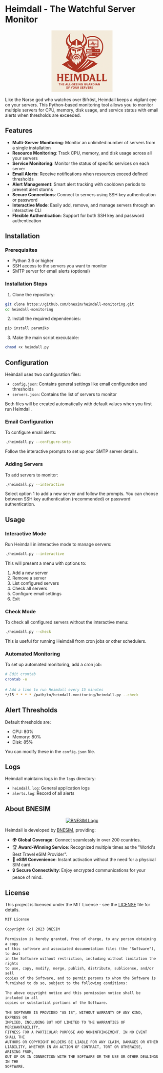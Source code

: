 # Heimdall - The Watchful Server Monitor

<p align="center">
  <img src="HEIMDALL.png" alt="Heimdall Logo" width="200">
</p>

Like the Norse god who watches over Bifröst, Heimdall keeps a vigilant eye on your servers. This Python-based monitoring tool allows you to monitor multiple servers for CPU, memory, disk usage, and service status with email alerts when thresholds are exceeded.

## Features

- **Multi-Server Monitoring**: Monitor an unlimited number of servers from a single installation
- **Resource Monitoring**: Track CPU, memory, and disk usage across all your servers
- **Service Monitoring**: Monitor the status of specific services on each server
- **Email Alerts**: Receive notifications when resources exceed defined thresholds
- **Alert Management**: Smart alert tracking with cooldown periods to prevent alert storms
- **Secure Connections**: Connect to servers using SSH key authentication or password
- **Interactive Mode**: Easily add, remove, and manage servers through an interactive CLI
- **Flexible Authentication**: Support for both SSH key and password authentication

## Installation

### Prerequisites

- Python 3.6 or higher
- SSH access to the servers you want to monitor
- SMTP server for email alerts (optional)

### Installation Steps

1. Clone the repository:

```bash
git clone https://github.com/bnesim/heimdall-monitoring.git
cd heimdall-monitoring
```

2. Install the required dependencies:

```bash
pip install paramiko
```

3. Make the main script executable:

```bash
chmod +x heimdall.py
```

## Configuration

Heimdall uses two configuration files:

- `config.json`: Contains general settings like email configuration and thresholds
- `servers.json`: Contains the list of servers to monitor

Both files will be created automatically with default values when you first run Heimdall.

### Email Configuration

To configure email alerts:

```bash
./heimdall.py --configure-smtp
```

Follow the interactive prompts to set up your SMTP server details.

### Adding Servers

To add servers to monitor:

```bash
./heimdall.py --interactive
```

Select option 1 to add a new server and follow the prompts. You can choose between SSH key authentication (recommended) or password authentication.

## Usage

### Interactive Mode

Run Heimdall in interactive mode to manage servers:

```bash
./heimdall.py --interactive
```

This will present a menu with options to:

1. Add a new server
2. Remove a server
3. List configured servers
4. Check all servers
5. Configure email settings
6. Exit

### Check Mode

To check all configured servers without the interactive menu:

```bash
./heimdall.py --check
```

This is useful for running Heimdall from cron jobs or other schedulers.

### Automated Monitoring

To set up automated monitoring, add a cron job:

```bash
# Edit crontab
crontab -e

# Add a line to run Heimdall every 15 minutes
*/15 * * * * /path/to/heimdall-monitoring/heimdall.py --check
```

## Alert Thresholds

Default thresholds are:

- CPU: 80%
- Memory: 80%
- Disk: 85%

You can modify these in the `config.json` file.

## Logs

Heimdall maintains logs in the `logs` directory:

- `heimdall.log`: General application logs
- `alerts.log`: Record of all alerts

## About BNESIM

<p align="center">
  <a href="https://www.bnesim.com">
    <img src="https://www.bnesim.com/wp-content/uploads/2025/02/BNESIMLOGO.svg" alt="BNESIM Logo" width="200">
  </a>
</p>

Heimdall is developed by [BNESIM](https://www.bnesim.com), providing:

- 🌍 **Global Coverage**: Connect seamlessly in over 200 countries.
- 🏆 **Award-Winning Service**: Recognized multiple times as the "World's Best Travel eSIM Provider".
- 📱 **eSIM Convenience**: Instant activation without the need for a physical SIM card.
- 🔒 **Secure Connectivity**: Enjoy encrypted communications for your peace of mind.

## License

This project is licensed under the MIT License - see the [LICENSE](LICENSE) file for details.

```
MIT License

Copyright (c) 2023 BNESIM

Permission is hereby granted, free of charge, to any person obtaining a copy
of this software and associated documentation files (the "Software"), to deal
in the Software without restriction, including without limitation the rights
to use, copy, modify, merge, publish, distribute, sublicense, and/or sell
copies of the Software, and to permit persons to whom the Software is
furnished to do so, subject to the following conditions:

The above copyright notice and this permission notice shall be included in all
copies or substantial portions of the Software.

THE SOFTWARE IS PROVIDED "AS IS", WITHOUT WARRANTY OF ANY KIND, EXPRESS OR
IMPLIED, INCLUDING BUT NOT LIMITED TO THE WARRANTIES OF MERCHANTABILITY,
FITNESS FOR A PARTICULAR PURPOSE AND NONINFRINGEMENT. IN NO EVENT SHALL THE
AUTHORS OR COPYRIGHT HOLDERS BE LIABLE FOR ANY CLAIM, DAMAGES OR OTHER
LIABILITY, WHETHER IN AN ACTION OF CONTRACT, TORT OR OTHERWISE, ARISING FROM,
OUT OF OR IN CONNECTION WITH THE SOFTWARE OR THE USE OR OTHER DEALINGS IN THE
SOFTWARE.
```